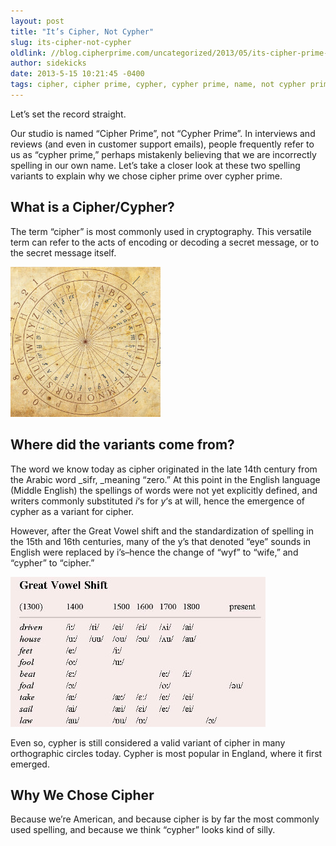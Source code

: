 ```yaml
---
layout: post
title: "It’s Cipher, Not Cypher"
slug: its-cipher-not-cypher
oldlink: //blog.cipherprime.com/uncategorized/2013/05/its-cipher-prime-not-cypher-prime
author: sidekicks
date: 2013-5-15 10:21:45 -0400
tags: cipher, cipher prime, cypher, cypher prime, name, not cypher prime, prime
---
```


Let’s set the record straight.

Our studio is named “Cipher Prime”, not “Cypher Prime”. In interviews and reviews (and even in customer support emails), people frequently refer to us as “cypher prime,” perhaps mistakenly believing that we are incorrectly spelling in our own name. Let’s take a closer look at these two spelling variants to explain why we chose cipher prime over cypher prime.

What is a Cipher/Cypher?
------------------------

The term “cipher” is most commonly used in cryptography. This versatile term can refer to the acts of encoding or decoding a secret message, or to the secret message itself.

[![not cypher prime](/img/blog/copiale-cipher-240x240.jpg)](/img/blog/copiale-cipher-240x240.jpg)

Where did the variants come from?
---------------------------------

The word we know today as cipher originated in the late 14th century from the Arabic word _sifr, _meaning “zero.” At this point in the English language (Middle English) the spellings of words were not yet explicitly defined, and writers commonly substituted _i_‘s for _y_‘s at will, hence the emergence of cypher as a variant for cipher.

However, after the Great Vowel shift and the standardization of spelling in the 15th and 16th centuries, many of the y’s that denoted “eye” sounds in English were replaced by i’s–hence the change of “wyf” to “wife,” and “cypher” to “cipher.”

[![not-cypher-prime-great-vowel-shift](/img/blog/not-cypher-prime-great-vowel-shift.jpg)](/img/blog/not-cypher-prime-great-vowel-shift.jpg)

Even so, cypher is still considered a valid variant of cipher in many orthographic circles today. Cypher is most popular in England, where it first emerged.

Why We Chose Cipher
-------------------

Because we’re American, and because cipher is by far the most commonly used spelling, and because we think “cypher” looks kind of silly.
